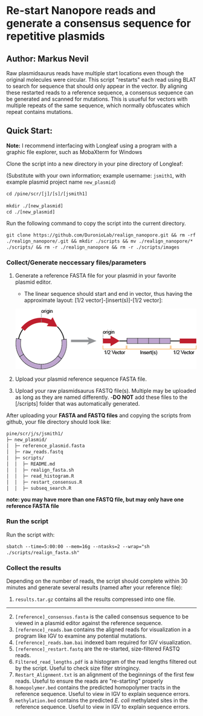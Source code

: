 # Re-start Nanopore reads and generate a consensus sequence for repetitive plasmids

## Author: Markus Nevil

Raw plasmidsaurus reads have multiple start locations even though the original molecules were circular. This script "restarts" each read using BLAT to search for sequence that should only appear in the vector. By aligning these restarted reads to a reference sequence, a consensus sequence can be generated and scanned for mutations. This is usueful for vectors with multiple repeats of the same sequence, which normally obfuscates which repeat contains mutations.

## Quick Start:

**Note:** I recommend interfacing with Longleaf using a program with a graphic file explorer, such as MobaXterm for Windows

Clone the script into a new directory in your pine directory of Longleaf:

(Substitute with your own information; example username: `jsmith1`, with example plasmid project name `new_plasmid`)

```
cd /pine/scr/[j]/[s]/[jsmith1]

mkdir ./[new_plasmid]
cd ./[new_plasmid]
```

Run the following command to copy the script into the current directory.
```
git clone https://github.com/DuronioLab/realign_nanopore.git && rm -rf ./realign_nanopore/.git && mkdir ./scripts && mv ./realign_nanopore/* ./scripts/ && rm -r ./realign_nanopore && rm -r ./scripts/images
```

### Collect/Generate neccessary files/parameters

1. Generate a reference FASTA file for your plasmid in your favorite plasmid editor.
   - The linear sequence should start and end in vector, thus having the approximate layout: [1/2 vector]-[insert(s)]-[1/2 vector]:
   
   ![Like This](https://github.com/DuronioLab/realign_nanopore/blob/main/images/githubAsset%202small.png?raw=true)
2. Upload your plasmid reference sequence FASTA file.

3. Upload your raw plasmidsaurus FASTQ file(s). Multiple may be uploaded as long as they are named differently.
   -**DO NOT** add these files to the [/scripts] folder that was automatically generated.

After uploading your **FASTA and FASTQ files** and copying the scripts from github, your file directory should look like:
```
pine/scr/j/s/jsmith1/
├─ new_plasmid/
│  ├─ reference_plasmid.fasta
│  ├─ raw_reads.fastq
│  ├─ scripts/
│  │  ├─ README.md
│  │  ├─ realign_fasta.sh
│  │  ├─ read_histogram.R
│  │  ├─ restart_consensus.R
│  │  ├─ subseq_search.R
```
**note: you may have more than one FASTQ file, but may only have one reference FASTA file**


### Run the script

Run the script with:
```
sbatch --time=5:00:00 --mem=16g --ntasks=2 --wrap="sh ./scripts/realign_fasta.sh"
```

### Collect the results
Depending on the number of reads, the script should complete within 30 minutes and generate several results (named after your reference file):
1. `results.tar.gz` contains all the results compressed into one file.
------
2. `[reference]_consensus.fasta` is the called consensus sequence to be viewed in a plasmid editor against the reference sequence.
3. `[reference]_reads.bam` contains the aligned reads for visualization in a program like IGV to examine any potential mutations.
4. `[reference]_reads.bam.bai` indexed bam required for IGV visualization.
5. `[reference]_restart.fastq` are the re-started, size-filtered FASTQ reads.
6. `Filtered_read_lengths.pdf` is a histogram of the read lengths filtered out by the script. Useful to check size filter stringincy.
7. `Restart_Alignment.txt` is an alignment of the beginnings of the first few reads. Useful to ensure the reads are "re-starting" properly
8. `homopolymer.bed` contains the predicted homopolymer tracts in the reference sequence. Useful to view in IGV to explain sequence errors.
9. `methylation.bed` contains the predicted *E. coli* methylated sites in the reference sequence. Useful to view in IGV to explain sequence errors. 

